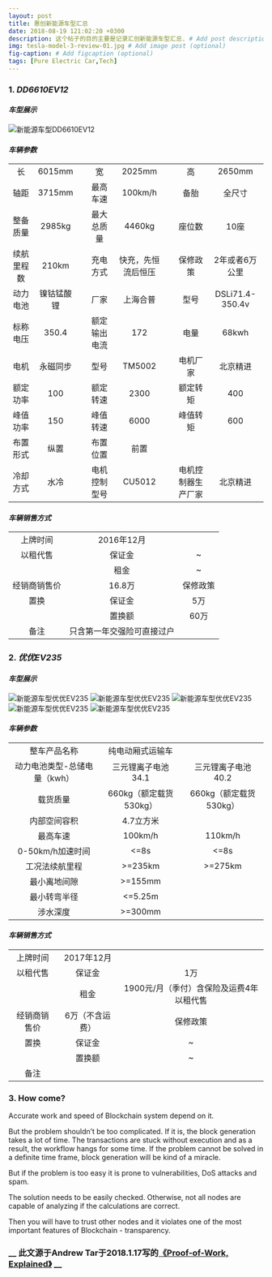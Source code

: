 ```yaml
---
layout: post
title: 惠创新能源车型汇总
date: 2018-08-19 121:02:20 +0300
description: 这个帖子的目的主要是记录汇创新能源车型汇总. # Add post description (optional)
img: tesla-model-3-review-01.jpg # Add image post (optional)
fig-caption: # Add figcaption (optional)
tags: [Pure Electric Car,Tech]
---
```

### 1. _DD6610EV12_
#### _车型展示_

![新能源车型DD6610EV12]({{site.baseurl}}/assets/img/image_not_available.jpg)

#### _车辆参数_

|          |      | |           |           |  |                |       |
|:----------:|:----------:|-|:------------:|:------------------:|-|:------------------:|:---------------:|
|     长     |   6015mm   | |      宽      |       2025mm       | |         高         |      2650mm     |
|    轴距    |   3715mm   | |     最高车速     |     100km/h       | |      备胎     |     全尺寸     |
|  整备质量  |   2985kg   | | 最大总质量  |       4460kg       | |       座位数       |       10座      |
| 续航里程数 |    210km   | |  充电方式   | 快充，先恒流后恒压 | |            保修政策        |       2年或者6万公里          |
|  动力电池  | 镍钴锰酸锂 | |    厂家     |      上海合普      | |        型号        | DSLi71.4-350.4v |
|  标称电压  |    350.4   | |额定输出电流 |         172        | |        电量        |      68kwh      |
|    电机    |  永磁同步  | |    型号     |       TM5002       | |      电机厂家      |     北京精进    |
|  额定功率  |     100    | |  额定转速   |        2300        | |      额定转矩      |       400       |
|  峰值功率  |     150    | |  峰值转速   |        6000        | |      峰值转矩      |       600       |
|  布置形式  |    纵置    | |  布置位置   |        前置        | |                    |                 |
|  冷却方式  |    水冷    | |电机控制型号 |       CU5012       | | 电机控制器生产厂家 |     北京精进    |

#### _车辆销售方式_

|          	|                 	|     	|
|:------------:	|:--------------------------:	|:--------:	|
|   上牌时间   	|         2016年12月         	|          	|
|   以租代售   	|           保证金           	|     ~    	|
|              	|            租金            	|     ~    	|
| 经销商销售价 	|           16.8万           	| 保修政策 	|
|     置换     	|           保证金           	|    5万   	|
|              	|           置换额           	|   60万   	|
|     备注     	| 只含第一年交强险可直接过户 	|          	|

### 2. _优优EV235_
#### _车型展示_

![新能源车型优优EV235]({{site.baseurl}}/assets/img/优优EV235-正面.jpg)
![新能源车型优优EV235]({{site.baseurl}}/assets/img/优优EV235-侧面.jpg)
![新能源车型优优EV235]({{site.baseurl}}/assets/img/优优EV235-后观.jpg)
![新能源车型优优EV235]({{site.baseurl}}/assets/img/优优EV235-外观.jpg)
![新能源车型优优EV235]({{site.baseurl}}/assets/img/优优EV235-内观.jpg)

#### _车辆参数_

|          |      | |
|:----------:|:----------:|:-:|
|     整车产品名称     |   纯电动厢式运输车   | |
|    动力电池类型-总储电量（kwh）    |   三元锂离子电池34.1   |三元锂离子电池40.2 |
|  载货质量  |   660kg（额定载货530kg）   | 660kg（额定载货530kg） |
| 内部空间容积  |    4.7立方米   | | 
|  最高车速  | 100km/h |110km/h |
|  0-50km/h加速时间  |    <=8s   | <=8s|
|    工况法续航里程    |  >=235km  | >=275km |
|  最小离地间隙  |     >=155mm    | |
|  最小转弯半径  |     <=5.25m    | |
|  涉水深度  |    >=300mm    | |

#### _车辆销售方式_

|          	|                 	|     	|
|:------------:	|:--------------------------:	|:--------:	|
|   上牌时间   	|         2017年12月         	|          	|
|   以租代售   	|           保证金           	|     1万    	|
|              	|            租金            	|     1900元/月（季付）含保险及运费4年以租代售    	|
| 经销商销售价 	|           6万（不含运费）           	| 保修政策 	|
|     置换     	|           保证金           	|    ~   	|
|              	|           置换额           	|   ~   	|
|     备注     	|   	|          	|


### 3. **How come?**
Accurate work and speed of Blockchain system depend on it.

But the problem shouldn’t be too complicated. If it is, the block generation takes a lot of time. The transactions are stuck without execution and as a result, the workflow hangs for some time. If the problem cannot be solved in a definite time frame, block generation will be kind of a miracle.

But if the problem is too easy it is prone to vulnerabilities, DoS attacks and spam.

The solution needs to be easily checked. Otherwise, not all nodes are capable of analyzing if the calculations are correct.

Then you will have to trust other nodes and it violates one of the most important features of Blockchain - transparency.


### **__ 此文源于Andrew Tar于2018.1.17写的[《Proof-of-Work, Explained》](https://cointelegraph.com/explained/proof-of-work-explained) __**
